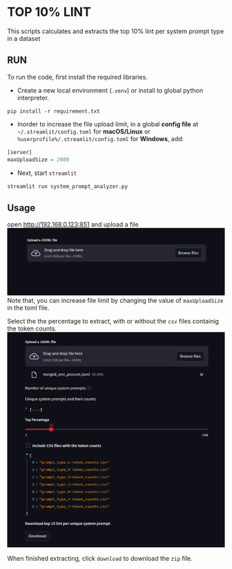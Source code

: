 # TOP 10% LINT
This scripts calculates and extracts the top 10% lint per system prompt type in a dataset

## RUN
To run the code, first install the required libraries.  
- Create a new local environment (`.venv`) or install to global python interpreter.
```python3
pip install -r requirement.txt
```
- Inorder to increase the file upload limit, in a global **config file** at `~/.streamlit/config.toml` for **macOS/Linux** or `%userprofile%/.streamlit/config.toml` for **Windows**, add:
```python
[server]
maxUploadSize = 2000
```
- Next, start `streamlit`
```python
streamlit run system_prompt_analyzer.py
```


## Usage
open http://192.168.0.123:851 and upload a file
![alt text](images/image-3.png)  
Note that, you can increase file limit by changing the value of `maxUploadSize` in the toml file.  

Select the the percentage to extract, with or without the `csv` files containig the token counts.
![alt text](images/image-4.png)  

When finished extracting, click `download` to download the `zip` file.